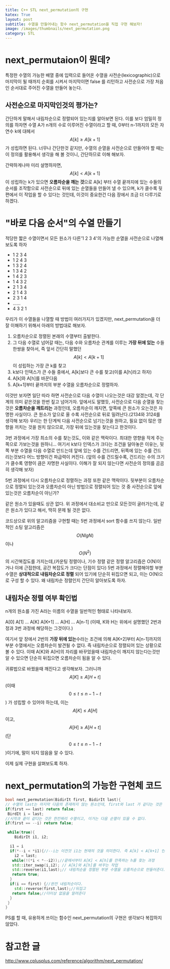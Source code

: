 ```yaml
---
title: C++ STL next_permutation의 구현
katex: True
layout: post
subtitle: 수열을 만들어내는 함수 next_permutation을 직접 구현 해보자!
image: /images/thumbnails/next_permutation.png
category: STL
---
```


# next_permutaion이 뭔데?

특정한 수열의 가능한 배열 중에 입력으로 들어온 수열을 사전순(lexicographic)으로 마지막이 될 때까지 순회를 시켜서 마지막이면 false 를 리턴하고 사전순으로 가장 처음인 순서대로 주어진 수열을 만들어 놓는다.

## 사전순으로 마지막인것의 평가는?

간단하게 말해서 내림차순으로 정렬되어 있는지를 알아보면 된다. 이를 보다 엄밀히 정의를 하자면 수열 A가 n개의 수로 이루어진 수열이라고 할 때, 0부터 n-1까지의 모든 자연수 k에 대헤서 $$A[k] \ge A[k+1]$$가 성립하면 된다. 너무나 간단한것 같지만, 수열의 순열을 사전순으로 만들어야 할 때는 이 정의를 활용해서 생각을 해 볼 것이니, 간단하므로 이해 해보자.

간략하게나마 미리 설명하자면, $$A[k] < A[k+1]$$ 이 성립하는 k가 있으면 **오름차순을 깨는 것**으로 A[k] 부터 수열 끝까지에 있는 수들의 순서를 조작함으로 사전순으로 뒤에 있는 순열들을 만들어 낼 수 있으며, k가 클수록 뒷편에서 이 작업을 할 수 있다는 것인데, 이것이 중요한건 다음 장에서 조금 더 다루기로 하겠다.

# "바로 다음 순서"의 수열 만들기

적당한 짧은 수열이면서 모든 원소가 다른'1 2 3 4'의 가능한 순열을 사전순으로 나열해 보도록 하자

-   1 2 3 4
-   1 2 4 3
-   1 3 2 4
-   1 3 4 2
-   1 4 2 3
-   1 4 3 2
-   2 1 3 4
-   2 1 4 3
-   2 3 1 4
-   ......
-   4 3 2 1

우리가 이 수열들을 나열할 때 방법이 여러가지가 있겠지만, next_permutation을 더 잘 이해하기 위해서 아래의 방법대로 해보자.

1.  오름차순으로 정렬된 본래의 수열부터 출발한다.
2.  그 다음 수열로 넘어갈 때는, 다음 수와 오름차순 관계를 이루는 **가장 뒤에 있는** 수들 한쌍을 찾아서, 즉 앞서 간단히 말했던 $$A[k] < A[k+1]$$ 이 성립하는 가장 큰 k를 찾고
3.  k보다 인덱스가 큰 수들 중에서, A[k]보다 큰 수를 찾고(이를 A[h]라고 하자)
4.  A[k]와 A[h]를 바꾼다음
5.  A[k+1]부터 끝까지의 부분 수열을 오름차순으로 정렬하자.

이것만 보자면 일단 따라 하면 사전순으로 다음 수열이 나오는것은 대강 알겠는데, 각 단계의 의미 같은것을 한번 짚고 넘어가자. 앞에서도 말했듯, 사전순으로 다음 순열을 찾는것은 **오름차순을 깨트리는** 과정인데, 오름차순이 깨지면, 앞쪽에 큰 원소가 오는것은 자명한 사실이다. 큰 원소가 앞으로 올 수록 사전순으로 뒤로 밀려난다.(2134와 3124를 생각해 보자) 우리는 한 단계씩 다음 사전순으로 넘기는것을 원하고, 필요 없이 많은 영향을 끼치는 것을 원치 않으므로, 가장 뒤에 있는것을 찾는다고 한것이다.

3번 과정에서 가장 최소의 수를 찾는것도, 이와 같은 맥락이다. 최대한 영향을 작게 주는 쪽으로 가보는것을 원하니... 여기서 k보다 인덱스가 크다는 조건을 달아놓은 이유는, 뒷쪽 부분 수열을 다음 수열로 만드는데 앞에 있는 수를 건드리면, 뒤쪽에 있는 수를 건드리는것보다 어느 방향이건 파급력이 커진다. (앞의 수를 건드릴수록, 건드리는 수의 크기가 클수록 영향이 큼은 자명한 사실이다. 이해가 잘 되지 않는다면 사전순의 정의를 곰곰히 생각해 보자)

5번 과정에서 다시 오름차순으로 정렬하는 과정 또한 같은 맥락이다. 뒷부분이 오름차순으로 정렬되 있는것과 오름차순이 아닌 방법으로 정렬되어 있는 것 중 사전순으로 앞에 있는것은 오름차순이 아닌가?

같은 원소가 있을때도 상관 없다. 위 과정에서 대소비교 만으로 모든것이 굴러가는데, 같은 원소가 있다고 해서, 딱히 문제 될 것은 없다.

코드상으로 위의 알고리즘을 구현할 때는 5번 과정에서 sort 함수를 쓰지 않는다. 일반적인 소팅 알고리즘은 $$O(NlgN)$$이나 $$O(N^2)$$의 시간복잡도를 가지는데,(카운팅 정렬이나, 기수 정렬 같은 정렬 알고리즘은 O(N)이거나 이에 근접한데, 공간 복잡도가 크다는 단점이 있다) 5번 과정에서 정렬해야할 부분 수열은 **상대적으로 내림차순으로 정렬** 되어 있기에 단순히 뒤집으면 되고, 이는 O(N)으로 구성 할 수 있다. 왜 내림차순 정렬인지 간단히 알아보도록 하자.

## 내림차순 정렬 여부 확인법

n개의 원소를 가진 A라는 이름의 수열을 일반적인 형태로 나타내보자.

A[0] A[1] ... A[K] A[K+1] ... A[H] ... A[n-1] (이때, K와 H는 위에서 설명했던 2번과정과 3번 과정에 해당하는 그것이다.)

여기서 앞 장에서 2번의 **가장 뒤에 있는**수라는 조건에 의해 A[K+2]부터 A[n-1]까지의 부분 수열에서는 오름차순이 발견될 수 없다. 즉 내림차순으로 정렬되어 있는 상황으로 볼 수 있다. 이때 A[K]와 A[H]의 자리를 바꾸었을때 내림차순이 깨지지 않는다는것만 알 수 있으면 단순히 뒤집으면 오름차순이 됨을 알 수 있다.

귀류법으로 바꿨을때 깨진다고 생각해보자. 그러니까 $$A[K] \ge A[H+t]$$(이때 $$0 \le t \le n-1-t$$) 가 성립할 수 있어야 하는데, 이는 $$A[K] \le A[H]$$ 이고, $$A[H] \ge A[H+t]$$(단 $$0 \le t \le n-1-t$$)이기에, 말이 되지 않음을 알 수 있다.

이제 실제 구현을 살펴보도록 하자.

# next_permutation의 가능한 구현체 코드

```cpp
bool next_permutation(BidirIt first, BidirIt last){
// 수열의 last는 마지막 다음의 존재하지 않는 원소인데, first와 last 가 같다는 것은 잘못된 입력이다.
if(first == last) return false;
 BirdIt i = last;
//시작과 끝이 같다는 것은 한칸짜리 수열이고, 이거는 다음 순열이 있을 수 없다.
if(first == --i) return false;

 while(true){
 	BidirIt i1, i2;

  i1 = i
  if(*--i < *i1){//--i는 이전것 i1는 현재의 것을 의미한다. 즉 A[k] < A[k+1] 인지를 테스트 하는 것이다.
  	i2 = last;
   while(!(*i < *--i2));//끝에서부터 A[K] < A[h]를 만족하는 h를 찾는 과정
   std::iter_swap(i,i2); // A[k]와 A[h]를 바꾸는 작업
   std::reverse(i1,last);// 내림차순을 정렬된 부분 수열을 오름차순으로 만들어준다.
   return true;
  }
  if(i == first) {//완전 내림차순이다.
  	std::reverse(first,last);//뒤집고
   return false;//더이상 없음을 알려준다
  }
 }
}
```

PS를 할 때, 유용하게 쓰이는 함수인 next_permutation의 구현은 생각보다 복잡하지 않았다.

# 참고한 글

<http://www.cplusplus.com/reference/algorithm/next_permutation/>
